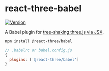 # react-three-babel

[![Version](https://img.shields.io/npm/v/@react-three/babel?style=flat&colorA=000000&colorB=000000)](https://npmjs.com/@react-three/babel)

A Babel plugin for [tree-shaking three.js via JSX](https://docs.pmnd.rs/react-three-fiber/api/canvas#tree-shaking).

```bash
npm install @react-three/babel
```

```js
// .babelrc or babel.config.js
{
  plugins: ['@react-three/babel']
}
```

